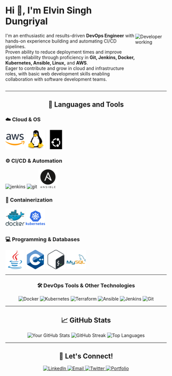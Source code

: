 <div style="display: flex; align-items: center; justify-content: space-between;">
  <div>
    <h1>Hi 👋, I'm Elvin Singh Dungriyal</h1>
    <p>
      I'm an enthusiastic and results-driven <b>DevOps Engineer</b> with hands-on experience building and automating CI/CD pipelines.<br/>
      Proven ability to reduce deployment times and improve system reliability through proficiency in <b>Git, Jenkins, Docker, Kubernetes, Ansible, Linux,</b> and <b>AWS</b>.<br/>
      Eager to contribute and grow in cloud and infrastructure roles, with basic web development skills enabling collaboration with software development teams.
    </p>
  </div>
  <img src="https://camo.githubusercontent.com/4b255b645e6a0b2f085585ff5a9c7d1931fbef3063b41958ec7ae31f09e4c473/68747470733a2f2f61737465722e636c6f75642f77702d636f6e74656e742f75706c6f6164732f323032322f31312f636f6d70696c696e672d636f64652e676966" alt="Developer working" width="250" align="right"/>
</div>

<hr/>

<h2 align="center">🚀 Languages and Tools</h2>

### ☁️ Cloud & OS  
<p>
  <img src="https://raw.githubusercontent.com/devicons/devicon/master/icons/amazonwebservices/amazonwebservices-original-wordmark.svg" alt="aws" width="60" height="60"/>
  <img src="https://raw.githubusercontent.com/devicons/devicon/master/icons/linux/linux-original.svg" alt="linux" width="60" height="60"/>
  <img src="https://raw.githubusercontent.com/devicons/devicon/master/icons/ubuntu/ubuntu-plain.svg" alt="ubuntu" width="60" height="60"/>
</p>

### ⚙️ CI/CD & Automation  
<p>
  <img src="https://www.vectorlogo.zone/logos/jenkins/jenkins-icon.svg" alt="jenkins" width="60" height="60"/>
  <img src="https://www.vectorlogo.zone/logos/git-scm/git-scm-icon.svg" alt="git" width="60" height="60"/>
  <img src="https://raw.githubusercontent.com/devicons/devicon/master/icons/ansible/ansible-original-wordmark.svg" alt="ansible" width="60" height="60"/>
</p>

### 🚛 Containerization  
<p>
  <img src="https://raw.githubusercontent.com/devicons/devicon/master/icons/docker/docker-original-wordmark.svg" alt="docker" width="60" height="60"/>
  <img src="https://raw.githubusercontent.com/devicons/devicon/master/icons/kubernetes/kubernetes-plain-wordmark.svg" alt="kubernetes" width="60" height="60"/>
</p>

### 💻 Programming & Databases  
<p>
  <img src="https://raw.githubusercontent.com/devicons/devicon/master/icons/java/java-original.svg" alt="java" width="60" height="60"/>
  <img src="https://raw.githubusercontent.com/devicons/devicon/master/icons/cplusplus/cplusplus-original.svg" alt="cplusplus" width="60" height="60"/>
  <img src="https://raw.githubusercontent.com/devicons/devicon/master/icons/bash/bash-original.svg" alt="bash" width="60" height="60"/>
  <img src="https://raw.githubusercontent.com/devicons/devicon/master/icons/mysql/mysql-original-wordmark.svg" alt="sql" width="60" height="60"/>
</p>

<hr/>

<h3 align="center">🛠️ DevOps Tools & Other Technologies</h3>
<p align="center">
  <img src="https://img.shields.io/badge/Docker-2496ED?style=for-the-badge&logo=docker&logoColor=white" alt="Docker"/>
  <img src="https://img.shields.io/badge/Kubernetes-326CE5?style=for-the-badge&logo=kubernetes&logoColor=white" alt="Kubernetes"/>
  <img src="https://img.shields.io/badge/Terraform-7B42BC?style=for-the-badge&logo=terraform&logoColor=white" alt="Terraform"/>
  <img src="https://img.shields.io/badge/Ansible-EE0000?style=for-the-badge&logo=ansible&logoColor=white" alt="Ansible"/>
  <img src="https://img.shields.io/badge/Jenkins-2C5263?style=for-the-badge&logo=jenkins&logoColor=white" alt="Jenkins"/>
  <img src="https://img.shields.io/badge/Git-F05032?style=for-the-badge&logo=git&logoColor=white" alt="Git"/>
</p>

<hr/>

<h2 align="center">📈 GitHub Stats</h2>
<p align="center">
  <img src="https://github-readme-stats.vercel.app/api?username=elvin-singh&show_icons=true&theme=radical&hide_border=true&count_private=true" alt="Your GitHub Stats"/>
  <img src="https://github-readme-streak-stats.herokuapp.com/?user=elvin-singh&theme=radical&hide_border=true" alt="GitHub Streak"/>
  <img src="https://github-readme-stats.vercel.app/api/top-langs/?username=elvin-singh&layout=compact&theme=radical&hide_border=true" alt="Top Languages"/>
</p>

<hr/>

<h2 align="center">🤝 Let's Connect!</h2>
<p align="center">
  <a href="https://linkedin.com/in/elvin-singh">
    <img src="https://img.shields.io/badge/LinkedIn-0077B5?style=for-the-badge&logo=linkedin&logoColor=white" alt="LinkedIn"/>
  </a>
  <a href="mailto:elvinsinghdungriyal@gmail.com">
    <img src="https://img.shields.io/badge/Email-D14836?style=for-the-badge&logo=gmail&logoColor=white" alt="Email"/>
  </a>
  <a href="https://twitter.com/elvin_singh">
    <img src="https://img.shields.io/badge/Twitter-1DA1F2?style=for-the-badge&logo=twitter&logoColor=white" alt="Twitter"/>
  </a>
  <a href="https://elvin-portfolio.vercel.app/">
    <img src="https://img.shields.io/badge/Portfolio-FF5722?style=for-the-badge&logo=wordpress&logoColor=white" alt="Portfolio"/>
  </a>
</p>
